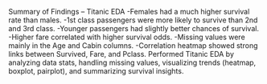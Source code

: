 Summary of Findings – Titanic EDA
-Females had a much higher survival rate than males.
-1st class passengers were more likely to survive than 2nd and 3rd class.
-Younger passengers had slightly better chances of survival.
-Higher fare correlated with higher survival odds.
-Missing values were mainly in the Age and Cabin columns.
-Correlation heatmap showed strong links between Survived, Fare, and Pclass.
Performed Titanic EDA by analyzing data stats, handling missing values, visualizing trends (heatmap, boxplot, pairplot), and summarizing survival insights.
